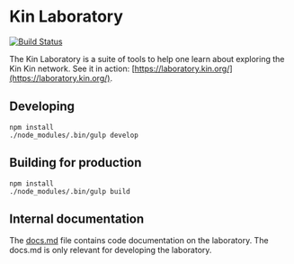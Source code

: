 # Kin Laboratory

[![Build Status](https://travis-ci.org/kinecosystem/laboratory.svg)](https://travis-ci.org/kinecosystem/laboratory)

The Kin Laboratory is a suite of tools to help one learn about exploring the Kin Kin network. 
See it in action: [https://laboratory.kin.org/](https://laboratory.kin.org/).

## Developing
```
npm install
./node_modules/.bin/gulp develop
```

## Building for production
```
npm install
./node_modules/.bin/gulp build
```

## Internal documentation
The [docs.md](./docs.md) file contains code documentation on the laboratory. The docs.md is only relevant for developing the laboratory.
